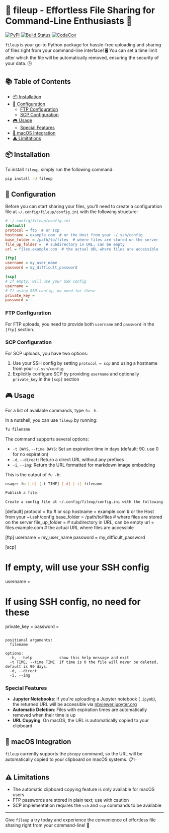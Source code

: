 # :rocket: fileup - Effortless File Sharing for Command-Line Enthusiasts :rocket:

[![PyPI](https://img.shields.io/pypi/v/fileup.svg)](https://pypi.python.org/pypi/fileup)
[![Build Status](https://github.com/basnijholt/fileup/actions/workflows/pytest.yml/badge.svg)](https://github.com/basnijholt/fileup/actions/workflows/pytest.yml)
[![CodeCov](https://codecov.io/gh/basnijholt/fileup/branch/main/graph/badge.svg)](https://codecov.io/gh/basnijholt/fileup)

`fileup` is your go-to Python package for hassle-free uploading and sharing of files right from your command-line interface! 🖥️
You can set a time limit after which the file will be automatically removed, ensuring the security of your data. 🕒

## :books: Table of Contents

<!-- START doctoc generated TOC please keep comment here to allow auto update -->
<!-- DON'T EDIT THIS SECTION, INSTEAD RE-RUN doctoc TO UPDATE -->

- [:package: Installation](#package-installation)
- [:memo: Configuration](#memo-configuration)
  - [FTP Configuration](#ftp-configuration)
  - [SCP Configuration](#scp-configuration)
- [:video_game: Usage](#video_game-usage)
  - [Special Features](#special-features)
- [:green_apple: macOS Integration](#green_apple-macos-integration)
- [:warning: Limitations](#warning-limitations)

<!-- END doctoc generated TOC please keep comment here to allow auto update -->

## :package: Installation

To install `fileup`, simply run the following command:

```bash
pip install -U fileup
```

## :memo: Configuration

Before you can start sharing your files, you'll need to create a configuration file at `~/.config/fileup/config.ini` with the following structure:

```ini
# ~/.config/fileup/config.ini
[default]
protocol = ftp  # or scp
hostname = example.com  # or the Host from your ~/.ssh/config
base_folder = /path/to/files  # where files are stored on the server
file_up_folder =  # subdirectory in URL, can be empty
url = files.example.com  # the actual URL where files are accessible

[ftp]
username = my_user_name
password = my_difficult_password

[scp]
# If empty, will use your SSH config
username =
# If using SSH config, no need for these
private_key =
password =

```

### FTP Configuration
For FTP uploads, you need to provide both `username` and `password` in the `[ftp]` section.

### SCP Configuration
For SCP uploads, you have two options:
1. Use your SSH config by setting `protocol = scp` and using a hostname from your `~/.ssh/config`
2. Explicitly configure SCP by providing `username` and optionally `private_key` in the `[scp]` section

## :video_game: Usage

For a list of available commands, type `fu -h`.

In a nutshell, you can use `fileup` by running:
```bash
fu filename
```

The command supports several options:
- `-t DAYS`, `--time DAYS`: Set an expiration time in days (default: 90, use 0 for no expiration)
- `-d`, `--direct`: Return a direct URL without any prefixes
- `-i`, `--img`: Return the URL formatted for markdown image embedding

This is the output of `fu -h`:
<!-- CODE:BASH:START -->
<!-- echo '```bash' -->
<!-- fu -h -->
<!-- echo '```' -->
<!-- CODE:END -->
<!-- OUTPUT:START -->
<!-- ⚠️ This content is auto-generated by `markdown-code-runner`. -->
```bash
usage: fu [-h] [-t TIME] [-d] [-i] filename

Publish a file.

Create a config file at ~/.config/fileup/config.ini with the following structure:

```
[default]
protocol = ftp  # or scp
hostname = example.com  # or the Host from your ~/.ssh/config
base_folder = /path/to/files  # where files are stored on the server
file_up_folder =  # subdirectory in URL, can be empty
url = files.example.com  # the actual URL where files are accessible

[ftp]
username = my_user_name
password = my_difficult_password

[scp]
# If empty, will use your SSH config
username = 
# If using SSH config, no need for these
private_key = 
password = 
```

positional arguments:
  filename

options:
  -h, --help            show this help message and exit
  -t TIME, --time TIME  If time is 0 the file will never be deleted, default is 90 days.
  -d, --direct
  -i, --img
```

<!-- OUTPUT:END -->

### Special Features

- **Jupyter Notebooks**: If you're uploading a Jupyter notebook (`.ipynb`), the returned URL will be accessible via [nbviewer.jupyter.org](http://nbviewer.jupyter.org)
- **Automatic Deletion**: Files with expiration times are automatically removed when their time is up
- **URL Copying**: On macOS, the URL is automatically copied to your clipboard

## :green_apple: macOS Integration

`fileup` currently supports the `pbcopy` command, so the URL will be automatically copied to your clipboard on macOS systems. 📋✨

## :warning: Limitations

- The automatic clipboard copying feature is only available for macOS users
- FTP passwords are stored in plain text; use with caution
- SCP implementation requires the `ssh` and `scp` commands to be available

* * *

Give `fileup` a try today and experience the convenience of effortless file sharing right from your command-line! 🎉
